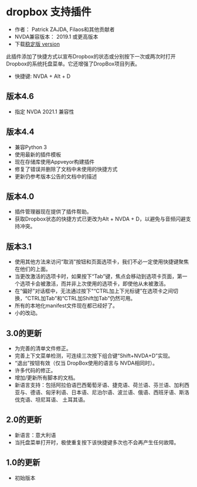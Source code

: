 # dropbox 支持插件 #

* 作者： Patrick ZAJDA, Filaos和其他贡献者
* NVDA兼容版本： 2019.1 或更高版本
* 下载[稳定版 version][1]

此插件添加了快捷方式以宣布Dropbox的状态或分别按下一次或两次时打开Dropbox的系统托盘菜单。它还增强了DropBox项目列表。

* 快捷键: NVDA + Alt + D


## 版本4.6 ##

* 指定 NVDA 2021.1 兼容性

## 版本4.4 ##

* 兼容Python 3
* 使用最新的插件模板
* 现在存储库使用Appveyor构建插件
* 修复了错误并删除了文档中未使用的快捷方式
* 更新仍参考版本公告的文档中的描述

## 版本4.0 ##

* 插件管理器现在提供了插件帮助。
* 获取Dropbox状态的快捷方式已更改为Alt + NVDA + D，以避免与音频闪避支持冲突。

## 版本3.1 ##

* 使用其他方法来访问“取消”按钮和页面选项卡，我们不必一定使用快捷键聚焦在他们的上面。
* 当更改激活的选项卡时，如果按下“Tab”键，焦点会移动到选项卡页面，第一个选项卡会被激活，而并非上次使用的选项卡，即使他从未被激活。
* 在“偏好”对话框中，无法通过按下"“CTRL加上下光标键”在选项卡之间切换，“CTRL加Tab”和“CTRL加Shift加Tab”仍然可用。
* 所有的本地化manifest文件现在都已经好了。
* 小的改动。

## 3.0的更新 ##

* 为完善的清单文件修正。
* 完善上下文菜单检测，可连续三次按下组合键“Shift+NVDA+D”实现。
* “退出”按钮有效（仅当 DropBox使用的语言与 NVDA相同时）。
* 许多代码的修正。
* 增加/更新所有脚本的文档。
* 新语言支持：包括阿拉伯语巴西葡萄牙语、捷克语、荷兰语、芬兰语、加利西亚与、德语、匈牙利语、日本语、尼泊尔语、波兰语、俄语、西班牙语、斯洛伐克语、坦尼耳语、
  土耳其语。

## 2.0的更新 ##

* 新语言：意大利语
* 当托盘菜单打开时，极使重复按下该快捷键多次也不会再产生任何故障。

## 1.0的更新 ##

* 初始版本


[1]: https://github.com/ruifontes/dropbox/releases/download/2024.03.21/dropbox-2024.03.21.nvda-addon
